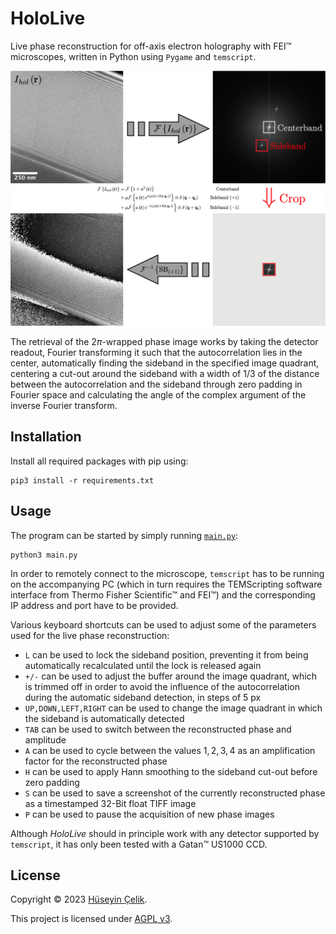# HoloLive
Live phase reconstruction for off-axis electron holography with FEI™ microscopes, written in Python using `Pygame` and `temscript`.

![Off-Axis Electron Holography Phase Reconstruction](/docs/TEM-off-axis-holography-reconstruction.png)

The retrieval of the $2\pi$-wrapped phase image works by taking the detector readout, Fourier transforming it such that the autocorrelation lies in the center, automatically finding the sideband in the specified image quadrant, centering a cut-out around the sideband with a width of $1/3$ of the distance between the autocorrelation and the sideband through zero padding in Fourier space and calculating the angle of the complex argument of the inverse Fourier transform.

## Installation
Install all required packages with pip using:
```
pip3 install -r requirements.txt
```

## Usage
The program can be started by simply running [`main.py`](/main.py):
```
python3 main.py
```
In order to remotely connect to the microscope, `temscript` has to be running on the accompanying PC (which in turn requires the TEMScripting software interface from Thermo Fisher Scientific™ and FEI™) and the corresponding IP address and port have to be provided.

Various keyboard shortcuts can be used to adjust some of the parameters used for the live phase reconstruction:
- `L` can be used to lock the sideband position, preventing it from being automatically recalculated until the lock is released again
- `+/-` can be used to adjust the buffer around the image quadrant, which is trimmed off in order to avoid the influence of the autocorrelation during the automatic sideband detection, in steps of $5~\text{px}$
- `UP,DOWN,LEFT,RIGHT` can be used to change the image quadrant in which the sideband is automatically detected
- `TAB` can be used to switch between the reconstructed phase and amplitude
- `A` can be used to cycle between the values $1,2,3,4$ as an amplification factor for the reconstructed phase
- `H` can be used to apply Hann smoothing to the sideband cut-out before zero padding
- `S` can be used to save a screenshot of the currently reconstructed phase as a timestamped 32-Bit float TIFF image
- `P` can be used to pause the acquisition of new phase images

Although *HoloLive* should in principle work with any detector supported by `temscript`, it has only been tested with a Gatan™ US1000 CCD.

## License
Copyright © 2023 [Hüseyin Çelik](https://www.github.com/hueseyincelik).

This project is licensed under [AGPL v3](/LICENSE).
